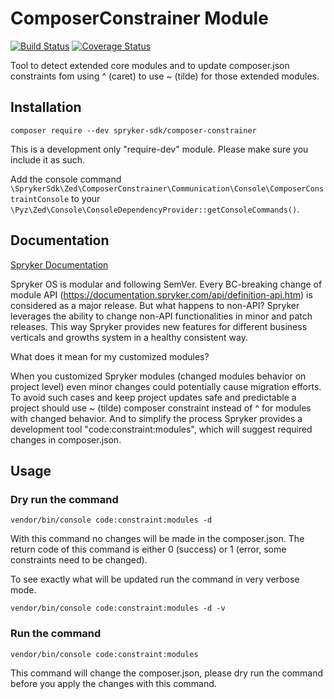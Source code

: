 # ComposerConstrainer Module
[![Build Status](https://travis-ci.org/spryker-sdk/composer-constrainer.svg)](https://travis-ci.org/spryker-sdk/composer-constrainer)
[![Coverage Status](https://coveralls.io/repos/github/spryker-sdk/composer-constrainer/badge.svg)](https://coveralls.io/github/spryker-sdk/composer-constrainer)

Tool to detect extended core modules and to update composer.json constraints fom using ^ (caret) to use ~ (tilde) for those extended modules. 

## Installation

```
composer require --dev spryker-sdk/composer-constrainer
```

This is a development only "require-dev" module. Please make sure you include it as such.

Add the console command `\SprykerSdk\Zed\ComposerConstrainer\Communication\Console\ComposerConstraintConsole` to your `\Pyz\Zed\Console\ConsoleDependencyProvider::getConsoleCommands()`.

## Documentation

[Spryker Documentation](https://academy.spryker.com/developing_with_spryker/module_guide/modules.html)

Spryker OS is modular and following SemVer. Every BC-breaking change of module API (https://documentation.spryker.com/api/definition-api.htm) is considered as a major release. But what happens to non-API? Spryker leverages the ability to change non-API functionalities in minor and patch releases. This way Spryker provides new features for different business verticals and growths system in a healthy consistent way.

What does it mean for my customized modules?

When you customized Spryker modules (changed modules behavior on project level) even minor changes could potentially cause migration efforts. To avoid such cases and keep project updates safe and predictable a project should use ~ (tilde) composer constraint instead of ^ for modules with changed behavior. And to simplify the process Spryker provides a development tool "code:constraint:modules", which will suggest required changes in composer.json. 

## Usage

### Dry run the command 

`vendor/bin/console code:constraint:modules -d`

With this command no changes will be made in the composer.json. The return code of this command is either 0 (success) or 1 (error, some constraints need to be changed).

To see exactly what will be updated run the command in very verbose mode.

`vendor/bin/console code:constraint:modules -d -v` 


### Run the command

`vendor/bin/console code:constraint:modules`

This command will change the composer.json, please dry run the command before you apply the changes with this command.

